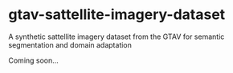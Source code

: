 # gtav-sattellite-imagery-dataset
A synthetic sattellite imagery dataset from the GTAV for semantic segmentation and domain adaptation

Coming soon...
